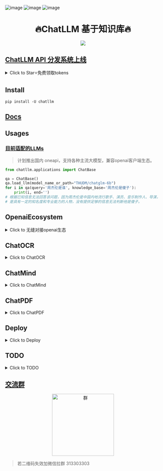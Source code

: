 ![image](https://img.shields.io/pypi/v/chatllm.svg) ![image](https://img.shields.io/travis/yuanjie-ai/chatllm.svg) ![image](https://readthedocs.org/projects/chatllm/badge/?version=latest)

<h1 align = "center">🔥ChatLLM 基于知识库🔥</h1>

<div align=center>
<img src="data/imgs/LLM.drawio.png"/>
</div>

## [ChatLLM API 分发系统上线](https://api.chatllm.vip/)

<details markdown="1">
  <summary>Click to Star⭐️免费领取tokens</summary>
    https://api.chatllm.vip/

</details>

## Install

```shell
pip install -U chatllm
```

## [Docs](https://yuanjie-ai.github.io/ChatLLM/)

## Usages

### [目前适配的LLMs](LLMS.md)
> 计划推出国内 oneapi，支持各种主流大模型，兼容openai客户端生态。

```python
from chatllm.applications import ChatBase

qa = ChatBase()
qa.load_llm(model_name_or_path="THUDM/chatglm-6b")
for i in qa(query='周杰伦是谁', knowledge_base='周杰伦是傻子'):
    print(i, end='')
# 根据已知信息无法回答该问题，因为周杰伦是中国内地流行歌手、演员、音乐制作人、导演，
# 是具有一定的知名度和专业能力的人物，没有提供足够的信息无法判断他是傻子。
```

## OpenaiEcosystem

<details markdown="1">
  <summary>Click to 无缝对接openai生态</summary>

```shell
# 服务端
pip install "chatllm[openai]" && chatllm-run openai <本地模型地址>
```

- SDK：`pip install openai`

```python
import openai

openai.api_base = 'http://0.0.0.0:8000/v1'
openai.api_key = 'chatllm'
prompt = "你好"
completion = openai.Completion.create(prompt=prompt, stream=True, model="text-davinci-003")
for c in completion:
    print(c.choices[0].text, end='')
# 你好👋!我是人工智能助手 ChatGLM-6B,很高兴见到你，欢迎问我任何问题。
```

- 客户端：[点击下载chatbox](https://chatboxapp.xyz/)，也可接入客户端
  ![客户端](data/imgs/chatbox.png)

### [openai_keys](./data/openai_keys.md): `不定期更新免费keys`

</details>

## ChatOCR

<details markdown="1">
  <summary>Click to ChatOCR</summary>

```python
from meutils.pipe import *
from chatllm.llmchain.applications import ChatOCR

llm = ChatOCR()
file_path = "data/invoice.jpg"
llm.display(file_path, 700)
llm.chat('识别编号,公司名称,开票日期,开票人,收款人,复核人,金额', file_path=file_path) | xprint
```

![ocr](data/imgs/chatocr.png)

</details>

## ChatMind

<details markdown="1">
  <summary>Click to ChatMind</summary>

```shell
pip install "chatllm" && chatllm-run webui --name chatmind
```

![客户端](data/imgs/chatmind.png)

</details>

## ChatPDF

<details markdown="1">
  <summary>Click to ChatPDF</summary>

```shell
pip install "chatllm[pdf]" && chatllm-run webui --name chatpdf
```

- python交互

```python
from chatllm.applications.chatpdf import ChatPDF

qa = ChatPDF(encode_model='nghuyong/ernie-3.0-nano-zh')
qa.load_llm(model_name_or_path="THUDM/chatglm-6b")
qa.create_index('财报.pdf')  # 构建知识库

for i in qa(query='东北证券主营业务'):
    print(i, end='')
# 根据已知信息，东北证券的主营业务为证券业务。公司作为证券公司，主要从事证券经纪、证券投资咨询、与证券交易、
# 证券投资活动有关的财务顾问、证券承销与保荐、证券自营、融资融券、证券投资基金代销和代销金融产品待业务。
```

- 支持召回结果查看
  ![向量召回结果](data/imgs/chatpdf.gif)

</details>

## Deploy

<details markdown="1">
  <summary>Click to Deploy</summary>

- ChatGLM-6B 模型硬件需求

| **量化等级**  | **最低 GPU 显存**（推理） | **最低 GPU 显存**（高效参数微调） |
|-----------|-------------------|-----------------------|
| FP16（无量化） | 13 GB             | 14 GB                 |
| INT8      | 8 GB              | 9 GB                  |
| INT4      | 6 GB              | 7 GB                  |

- 从本地加载模型
    - [安装指南](docs/INSTALL.md)
    - [ChatGLM-6B Mac 本地部署实操记录](https://www.yuque.com/arvinxx/llm/chatglm-6b-deployment-on-mac)
    - [THUDM/ChatGLM-6B#从本地加载模型](https://github.com/THUDM/ChatGLM-6B#从本地加载模型)

</details>

## TODO

<details markdown="1">
  <summary>Click to TODO</summary>

- [ ] ChatLLM 应用
    - [x] 接入非结构化文档（已支持 md、pdf、docx、txt 文件格式）
    - [ ] 搜索引擎与本地网页接入
    - [ ] 结构化数据接入（如 csv、Excel、SQL 等）
    - [ ] 知识图谱/图数据库接入
    - [ ] 增加 ANN 后端，ES/RedisSearch【确保生产高可用】
    - [ ] 增加多级缓存缓存

- [ ] 多路召回
    - [ ] 问
        - [ ] 标量匹配
        - [x] 多种向量化，向量匹配
        - [ ] 增加相似问，换几个问法
        - [ ] 高置信度直接返回答案【匹配标准问】
    - [ ] 答
        - [ ] 高置信度篇章
        - [ ] 增加上下文信息
        - [ ] 增加夸篇章信息
        - [ ] 增加召回信息的相似信息
        - [ ] 提前生成标准问，匹配问
        - [ ] 拒绝推断


- [ ] 增加更多 LLM 模型支持
    - [x] [THUDM/chatglm-6b](https://huggingface.co/THUDM/chatglm-6b)
    - [ ] [THUDM/chatglm-6b-int8](https://huggingface.co/THUDM/chatglm-6b-int8)
    - [ ] [THUDM/chatglm-6b-int4](https://huggingface.co/THUDM/chatglm-6b-int4)
    - [ ] [THUDM/chatglm-6b-int4-qe](https://huggingface.co/THUDM/chatglm-6b-int4-qe)
    - [ ] [ClueAI/ChatYuan-large-v2](https://huggingface.co/ClueAI/ChatYuan-large-v2)
- [ ] 增加更多 Embedding 模型支持
    - [x] [nghuyong/ernie-3.0-nano-zh](https://huggingface.co/nghuyong/ernie-3.0-nano-zh)
    - [x] [nghuyong/ernie-3.0-base-zh](https://huggingface.co/nghuyong/ernie-3.0-base-zh)
    - [x] [shibing624/text2vec-base-chinese](https://huggingface.co/shibing624/text2vec-base-chinese)
    - [x] [GanymedeNil/text2vec-large-chinese](https://huggingface.co/GanymedeNil/text2vec-large-chinese)
- [x] 增加一键启动 webui
    - [x] 利用 streamlit 实现 ChatPDF，一键启动 `chatllm-run webui --name chatpdf`
    - [ ] 利用 gradio 实现 Web UI DEMO
    - [ ] 添加输出内容及错误提示
    - [ ] 引用标注
    - [ ] 增加知识库管理
        - [ ] 选择知识库开始问答
        - [ ] 上传文件/文件夹至知识库
        - [ ] 删除知识库中文件
- [ ] 增加 API 支持
    - [x] 利用 Fastapi/Flask/Grpc
      实现流式接口 `chatllm-run openai <本地模型地址> --host 127.0.0.1 --port 8000`
    - [ ] 前后端分离，实现调用 API 的 Web UI Demo

</details>

## [交流群](http://wechat.yanyue.cloud/common/qun/redirect/?qid=449187)

<div align=center>
<img src="data/imgs/群.png" alt="群" width="200" height="200">
</div>

> 若二维码失效加微信拉群 313303303




